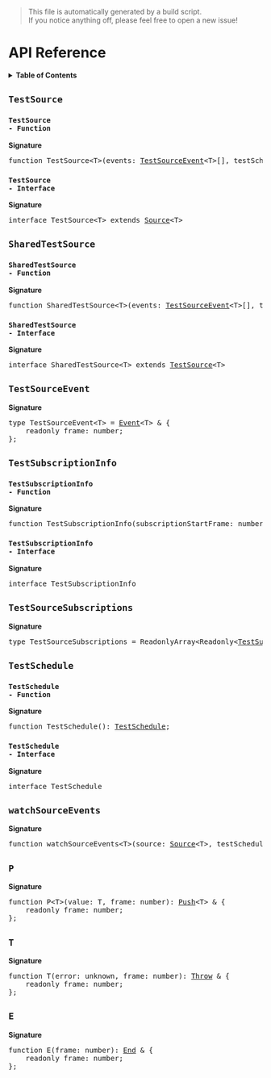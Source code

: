 > This file is automatically generated by a build script.  
> If you notice anything off, please feel free to open a new issue!

# API Reference

<details><summary><b>Table of Contents</b></summary><br>

1. [<code>TestSource</code>](#testsource) - [<code>Function</code>](#testsource-function), [<code>Interface</code>](#testsource-interface)
2. [<code>SharedTestSource</code>](#sharedtestsource) - [<code>Function</code>](#sharedtestsource-function), [<code>Interface</code>](#sharedtestsource-interface)
3. [<code>TestSourceEvent</code>](#testsourceevent)
4. [<code>TestSubscriptionInfo</code>](#testsubscriptioninfo) - [<code>Function</code>](#testsubscriptioninfo-function), [<code>Interface</code>](#testsubscriptioninfo-interface)
5. [<code>TestSourceSubscriptions</code>](#testsourcesubscriptions)
6. [<code>TestSchedule</code>](#testschedule) - [<code>Function</code>](#testschedule-function), [<code>Interface</code>](#testschedule-interface)
7. [<code>watchSourceEvents</code>](#watchsourceevents)
8. [<code>P</code>](#p)
9. [<code>T</code>](#t)
10. [<code>E</code>](#e)</details>

## <code>TestSource</code>

### <a name="testsource-function"></a><code>TestSource - Function</code>

<b>Signature</b>

<pre>function TestSource&lt;T&gt;(events: <a href="#testsourceevent">TestSourceEvent</a>&lt;T&gt;[], testSchedule: <a href="#testschedule-interface">TestSchedule</a>): <a href="#testsource-interface">TestSource</a>&lt;T&gt;;</pre>

### <a name="testsource-interface"></a><code>TestSource - Interface</code>

<b>Signature</b>

<pre>interface TestSource&lt;T&gt; extends <a href="../core/basics.md#source-interface">Source</a>&lt;T&gt; </pre>

## <code>SharedTestSource</code>

### <a name="sharedtestsource-function"></a><code>SharedTestSource - Function</code>

<b>Signature</b>

<pre>function SharedTestSource&lt;T&gt;(events: <a href="#testsourceevent">TestSourceEvent</a>&lt;T&gt;[], testSchedule: <a href="#testschedule-interface">TestSchedule</a>): <a href="#sharedtestsource-interface">SharedTestSource</a>&lt;T&gt;;</pre>

### <a name="sharedtestsource-interface"></a><code>SharedTestSource - Interface</code>

<b>Signature</b>

<pre>interface SharedTestSource&lt;T&gt; extends <a href="#testsource-interface">TestSource</a>&lt;T&gt; </pre>

## <code>TestSourceEvent</code>

<b>Signature</b>

<pre>type TestSourceEvent&lt;T&gt; = <a href="../core/basics.md#event">Event</a>&lt;T&gt; & {<br>    readonly frame: number;<br>};</pre>

## <code>TestSubscriptionInfo</code>

### <a name="testsubscriptioninfo-function"></a><code>TestSubscriptionInfo - Function</code>

<b>Signature</b>

<pre>function TestSubscriptionInfo(subscriptionStartFrame: number, subscriptionEndFrame: number): <a href="#testsubscriptioninfo-interface">TestSubscriptionInfo</a>;</pre>

### <a name="testsubscriptioninfo-interface"></a><code>TestSubscriptionInfo - Interface</code>

<b>Signature</b>

<pre>interface TestSubscriptionInfo </pre>

## <code>TestSourceSubscriptions</code>

<b>Signature</b>

<pre>type TestSourceSubscriptions = ReadonlyArray&lt;Readonly&lt;<a href="#testsubscriptioninfo-interface">TestSubscriptionInfo</a>&gt;&gt;;</pre>

## <code>TestSchedule</code>

### <a name="testschedule-function"></a><code>TestSchedule - Function</code>

<b>Signature</b>

<pre>function TestSchedule(): <a href="#testschedule-interface">TestSchedule</a>;</pre>

### <a name="testschedule-interface"></a><code>TestSchedule - Interface</code>

<b>Signature</b>

<pre>interface TestSchedule </pre>

## <code>watchSourceEvents</code>

<b>Signature</b>

<pre>function watchSourceEvents&lt;T&gt;(source: <a href="../core/basics.md#source-interface">Source</a>&lt;T&gt;, testSchedule: <a href="#testschedule-interface">TestSchedule</a>, subscriptionInfo?: <a href="#testsubscriptioninfo-interface">TestSubscriptionInfo</a>): <a href="#testsourceevent">TestSourceEvent</a>&lt;T&gt;[];</pre>

## <code>P</code>

<b>Signature</b>

<pre>function P&lt;T&gt;(value: T, frame: number): <a href="../core/basics.md#push-interface">Push</a>&lt;T&gt; & {<br>    readonly frame: number;<br>};</pre>

## <code>T</code>

<b>Signature</b>

<pre>function T(error: unknown, frame: number): <a href="../core/basics.md#throw-interface">Throw</a> & {<br>    readonly frame: number;<br>};</pre>

## <code>E</code>

<b>Signature</b>

<pre>function E(frame: number): <a href="../core/basics.md#end-interface">End</a> & {<br>    readonly frame: number;<br>};</pre>
